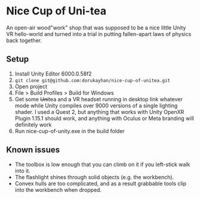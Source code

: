 # Nice Cup of Uni-tea

An open-air wood"work" shop that was supposed to be a nice little Unity VR hello-world and turned into a trial in putting fallen-apart laws of physics back together.

## Setup

1. Install Unity Editor 6000.0.58f2
2. `git clone git@github.com:dorukayhan/nice-cup-of-unitea.git`
3. Open project
4. File > Build Profiles > Build for Windows
5. Get some ~~Uni~~tea and a VR headset running in desktop link whatever mode while Unity compiles over 9000 versions of a single lighting shader. I used a Quest 2, but anything that works with Unity OpenXR Plugin 1.15.1 should work, and anything with Oculus or Meta branding will definitely work
6. Run nice-cup-of-unity.exe in the build folder

## Known issues

- The toolbox is low enough that you can climb on it if you left-stick walk into it.
- The flashlight shines through solid objects (e.g. the workbench).
- Convex hulls are too complicated, and as a result grabbable tools clip into the workbench when dropped.